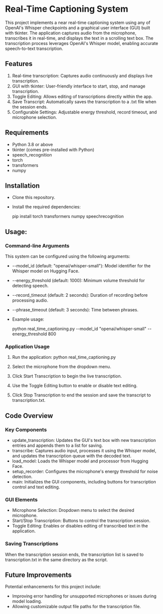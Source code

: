 # Real-Time Captioning System

This project implements a near real-time captioning system using any of OpenAI's Whisper checkpoints and a graphical user interface (GUI) built with tkinter. The application captures audio from the microphone, transcribes it in real-time, and displays the text in a scrolling text box. The transcription process leverages OpenAI's Whisper model, enabling accurate speech-to-text transcription.

## Features
1. Real-time transcription: Captures audio continuously and displays live transcription.
2. GUI with tkinter: User-friendly interface to start, stop, and manage transcription.
3. Toggle Editing: Allows editing of transcriptions directly within the app.
4. Save Transcript: Automatically saves the transcription to a .txt file when the session ends.
5. Configurable Settings: Adjustable energy threshold, record timeout, and microphone selection.


## Requirements
- Python 3.8 or above
- tkinter (comes pre-installed with Python)
- speech_recognition
- torch
- transformers
- numpy

## Installation
- Clone this repository.
- Install the required dependencies:

    pip install torch transformers numpy speechrecognition


## Usage:

### Command-line Arguments
This system can be configured using the following arguments:

- --model_id (default: "openai/whisper-small"): Model identifier for the Whisper model on Hugging Face.
- --energy_threshold (default: 1000): Minimum volume threshold for detecting speech.
- --record_timeout (default: 2 seconds): Duration of recording before processing audio.
- --phrase_timeout (default: 3 seconds): Time between phrases.
- Example usage:

    python real_time_captioning.py --model_id "openai/whisper-small" --energy_threshold 800

### Application Usage

1. Run the application:
    python real_time_captioning.py
2. Select the microphone from the dropdown menu.

3. Click Start Transcription to begin the live transcription.

4. Use the Toggle Editing button to enable or disable text editing.

5. Click Stop Transcription to end the session and save the transcript to transcription.txt.


## Code Overview

### Key Components
- update_transcription: Updates the GUI's text box with new transcription entries and appends them to a list for saving.
- transcribe: Captures audio input, processes it using the Whisper model, and updates the transcription queue with the decoded text.
- load_model: Loads the Whisper model and processor from Hugging Face.
- setup_recorder: Configures the microphone's energy threshold for noise detection.
- main: Initializes the GUI components, including buttons for transcription control and text editing.

### GUI Elements
- Microphone Selection: Dropdown menu to select the desired microphone.
- Start/Stop Transcription: Buttons to control the transcription session.
- Toggle Editing: Enables or disables editing of transcribed text in the application.

### Saving Transcriptions
When the transcription session ends, the transcription list is saved to transcription.txt in the same directory as the script.


## Future Improvements
Potential enhancements for this project include:
- Improving error handling for unsupported microphones or issues during model loading.
- Allowing customizable output file paths for the transcription file.


